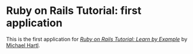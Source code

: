 # Ruby on Rails Tutorial: first application

This is the first application for
[*Ruby on Rails Tutorial: Learn by Example*](http://railstutorial.org/)
by [Michael Hartl](http://michaelhartl.com/).
